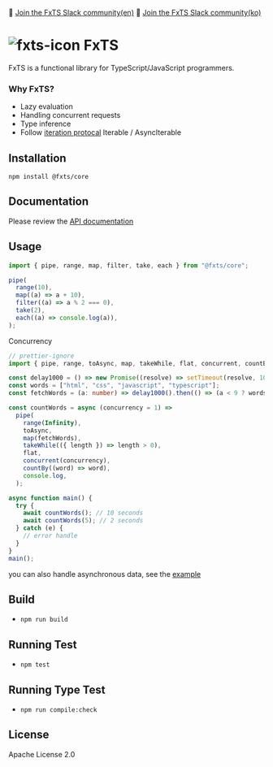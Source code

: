 💬 [Join the FxTS Slack community(en)](https://join.slack.com/t/fx-ts-en/shared_invite/zt-z3heqgyc-al69EU_l95xnjeMRfvdoMA)
💬 [Join the FxTS Slack community(ko)](https://join.slack.com/t/fx-ts/shared_invite/zt-yw1x81zq-pNa8nM40X6mQAsu2L4m1Fw)

# ![fxts-icon](https://user-images.githubusercontent.com/10924072/141757649-cc715e62-21bb-441d-aeae-4732154ded10.png) FxTS

FxTS is a functional library for TypeScript/JavaScript programmers.

### Why FxTS?

- Lazy evaluation
- Handling concurrent requests
- Type inference
- Follow [iteration protocal](https://developer.mozilla.org/en-US/docs/Web/JavaScript/Reference/Iteration_protocols) Iterable / AsyncIterable

## Installation

```
npm install @fxts/core
```

## Documentation

Please review the [API documentation](https://fxts.dev/docs/index)

## Usage

```ts
import { pipe, range, map, filter, take, each } from "@fxts/core";

pipe(
  range(10),
  map((a) => a + 10),
  filter((a) => a % 2 === 0),
  take(2),
  each((a) => console.log(a)),
);
```

Concurrency

```ts
// prettier-ignore
import { pipe, range, toAsync, map, takeWhile, flat, concurrent, countBy } from "@fxts/core";

const delay1000 = () => new Promise((resolve) => setTimeout(resolve, 1000));
const words = ["html", "css", "javascript", "typescript"];
const fetchWords = (a: number) => delay1000().then(() => (a < 9 ? words : []));

const countWords = async (concurrency = 1) =>
  pipe(
    range(Infinity),
    toAsync,
    map(fetchWords),
    takeWhile(({ length }) => length > 0),
    flat,
    concurrent(concurrency),
    countBy((word) => word),
    console.log,
  );

async function main() {
  try {
    await countWords(); // 10 seconds
    await countWords(5); // 2 seconds
  } catch (e) {
    // error handle
  }
}
main();
```

you can also handle asynchronous data, see the [example](https://fxts.dev/docs/overview#examples)

## Build

- `npm run build`

## Running Test

- `npm test`

## Running Type Test

- `npm run compile:check`

## License

Apache License 2.0
